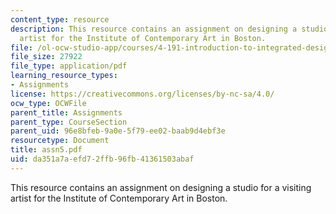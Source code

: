 ```yaml
---
content_type: resource
description: This resource contains an assignment on designing a studio for a visiting
  artist for the Institute of Contemporary Art in Boston.
file: /ol-ocw-studio-app/courses/4-191-introduction-to-integrated-design-fall-2006/da351a7aefd72ffb96fb41361503abaf_assn5.pdf
file_size: 27922
file_type: application/pdf
learning_resource_types:
- Assignments
license: https://creativecommons.org/licenses/by-nc-sa/4.0/
ocw_type: OCWFile
parent_title: Assignments
parent_type: CourseSection
parent_uid: 96e8bfeb-9a0e-5f79-ee02-baab9d4ebf3e
resourcetype: Document
title: assn5.pdf
uid: da351a7a-efd7-2ffb-96fb-41361503abaf
---
```

This resource contains an assignment on designing a studio for a visiting artist for the Institute of Contemporary Art in Boston.